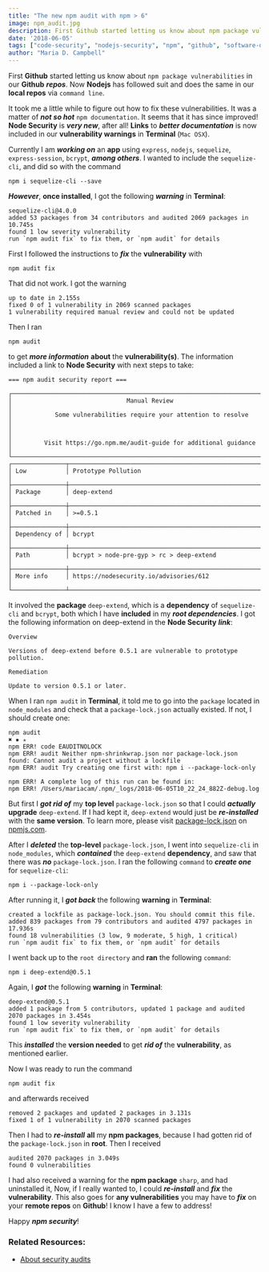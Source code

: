```yaml
---
title: "The new npm audit with npm > 6"
image: npm_audit.jpg
description: First Github started letting us know about npm package vulnerabilities in our Github repos, and now Nodejs does the same in our local repos via command line.
date: '2018-06-05'
tags: ["code-security", "nodejs-security", "npm", "github", "software-development", "full-stack-javascript", "front-end-development", "web-development"]
author: "Maria D. Campbell"
---
```


First **Github** started letting us know about `npm package vulnerabilities` in our **Github** ***repos***. Now **Nodejs** has followed suit and does the same in our **local repos** via `command line`.

It took me a little while to figure out how to fix these vulnerabilities. It was a matter of ***not so hot*** `npm documentation`. It seems that it has since improved! **Node Security** is ***very new***, after all! **Links** to ***better documentation*** is now included in our **vulnerability warnings** in **Terminal** (`Mac OSX`).

Currently I am ***working on*** an **app** using `express`, `nodejs`, `sequelize`, `express-session`, `bcrypt`, ***among others***. I wanted to include the `sequelize-cli`, and did so with the command

```shell
npm i sequelize-cli --save
```

***However***, **once installed**, I got the following ***warning*** in **Terminal**:

```shell
sequelize-cli@4.0.0
added 53 packages from 34 contributors and audited 2069 packages in 10.745s
found 1 low severity vulnerability
run `npm audit fix` to fix them, or `npm audit` for details
```

First I followed the instructions to ***fix*** the **vulnerability** with

```shell
npm audit fix
```

That did not work. I got the warning

```shell
up to date in 2.155s
fixed 0 of 1 vulnerability in 2069 scanned packages
1 vulnerability required manual review and could not be updated
```

Then I ran

```shell
npm audit
```

to get ***more information*** **about** the **vulnerability(s)**. The information included a link to **Node Security** with next steps to take:

```shell
=== npm audit security report ===

┌──────────────────────────────────────────────────────────────────────────────┐
│                                Manual Review                                 │
│            Some vulnerabilities require your attention to resolve            │
│                                                                              │
│         Visit https://go.npm.me/audit-guide for additional guidance          │
└──────────────────────────────────────────────────────────────────────────────┘
┌───────────────┬──────────────────────────────────────────────────────────────┐
│ Low           │ Prototype Pollution                                          │
├───────────────┼──────────────────────────────────────────────────────────────┤
│ Package       │ deep-extend                                                  │
├───────────────┼──────────────────────────────────────────────────────────────┤
│ Patched in    │ >=0.5.1                                                      │
├───────────────┼──────────────────────────────────────────────────────────────┤
│ Dependency of │ bcrypt                                                       │
├───────────────┼──────────────────────────────────────────────────────────────┤
│ Path          │ bcrypt > node-pre-gyp > rc > deep-extend                     │
├───────────────┼──────────────────────────────────────────────────────────────┤
│ More info     │ https://nodesecurity.io/advisories/612                       │
└───────────────┴──────────────────────────────────────────────────────────────┘
```

It involved the **package** `deep-extend`, which is a **dependency** of `sequelize-cli` and `bcrypt`, both which I have **included** in my ***root dependencies***. I got the following information on deep-extend in the **Node Security** ***link***:

```shell
Overview

Versions of deep-extend before 0.5.1 are vulnerable to prototype pollution.

Remediation

Update to version 0.5.1 or later.
```

When I ran `npm audit` in **Terminal**, it told me to go into the `package` located in `node_modules` and check that a `package-lock.json` actually existed. If not, I should create one:

```shell
npm audit                                                                                      ✖ ✹ ✭
npm ERR! code EAUDITNOLOCK
npm ERR! audit Neither npm-shrinkwrap.json nor package-lock.json found: Cannot audit a project without a lockfile
npm ERR! audit Try creating one first with: npm i --package-lock-only

npm ERR! A complete log of this run can be found in:
npm ERR! /Users/mariacam/.npm/_logs/2018-06-05T10_22_24_882Z-debug.log
```

But first I ***got rid of*** my **top level** `package-lock.json` so that I could ***actually*** **upgrade** `deep-extend`. If I had kept it, `deep-extend` would just be ***re-installed*** with the **same version**. To learn more, please visit [package-lock.json](https://docs.npmjs.com/files/package-lock.json) on [npmjs.com](https://docs.npmjs.com/).

After I ***deleted*** the **top-level** `package-lock.json`, I went into `sequelize-cli` in `node_modules`, which ***contained*** the `deep-extend` **dependency**, and saw that there was ***no*** `package-lock.json`. I ran the following `command` to ***create one*** for `sequelize-cli`:

```shell
npm i --package-lock-only
```

After running it, I ***got back*** the following **warning** in **Terminal**:

```shell
created a lockfile as package-lock.json. You should commit this file.
added 839 packages from 79 contributors and audited 4797 packages in 17.936s
found 18 vulnerabilities (3 low, 9 moderate, 5 high, 1 critical)
run `npm audit fix` to fix them, or `npm audit` for details
```

I went back up to the `root directory` and **ran** the following `command`:

```shell
npm i deep-extend@0.5.1
```

Again, I ***got*** the following **warning** in **Terminal**:

```shell
deep-extend@0.5.1
added 1 package from 5 contributors, updated 1 package and audited 2070 packages in 3.454s
found 1 low severity vulnerability
run `npm audit fix` to fix them, or `npm audit` for details
```

This ***installed*** the **version needed** to get ***rid of*** the **vulnerability**, as mentioned earlier.

Now I was ready to run the command

```shell
npm audit fix
```

and afterwards received

```shell
removed 2 packages and updated 2 packages in 3.131s
fixed 1 of 1 vulnerability in 2070 scanned packages
```

Then I had to ***re-install*** **all** my **npm packages**, because I had gotten rid of the `package-lock.json` in **root**. Then I received

```shell
audited 2070 packages in 3.049s
found 0 vulnerabilities
```

I had also received a warning for the **npm package** `sharp`, and had uninstalled it, Now, if I really wanted to, I could ***re-install*** and ***fix*** the **vulnerability**. This also goes for **any vulnerabilities** you may have to ***fix*** on your **remote repos** on **Github**! I know I have a few to address!

Happy ***npm security***!

### Related Resources:

+ [About security audits](https://docs.npmjs.com/auditing-package-dependencies-for-security-vulnerabilities)
